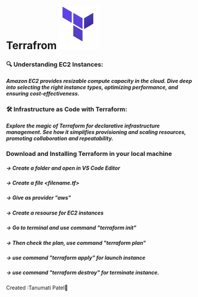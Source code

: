 # Terrafrom ![](./terrformICON.jpg)
### 🔍 Understanding EC2 Instances:
##### Amazon EC2 provides resizable compute capacity in the cloud. Dive deep into selecting the right instance types, optimizing performance, and ensuring cost-effectiveness. 
### 🛠️ Infrastructure as Code with Terraform:
##### Explore the magic of Terraform for declarative infrastructure management. See how it simplifies provisioning and scaling resources, promoting collaboration and repeatability. 
### Download and Installing Terraform in your local machine 

##### -> Create a folder and open in VS Code Editor
##### -> Create a file  <filename.tf>
##### -> Give as provider "aws"
##### -> Create a resourse for EC2 instances
##### -> Go to terminal and use command "terraform init"
##### -> Then check the plan, use command "terraform plan"
##### -> use command "terraform apply" for launch instance
##### -> use command "terraform destroy" for terminate instance.
Created :Tanumati Patel🙌

